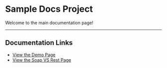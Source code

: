 # Sample Docs Project

Welcome to the main documentation page!

---

## Documentation Links

* [View the Demo Page](docs/demo-page.md)
* [View the Soap VS Rest Page](docs/soap-vs-rest.md)